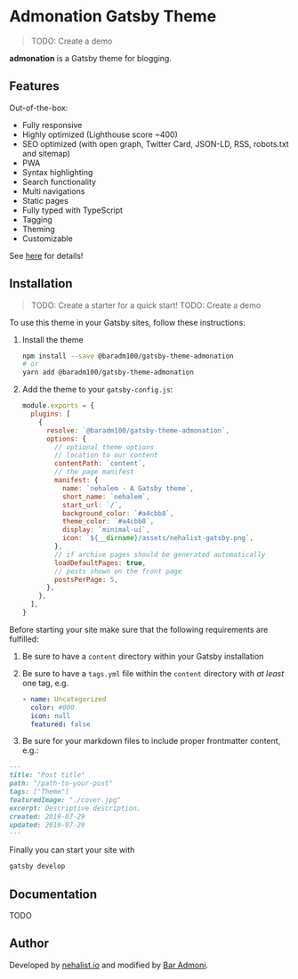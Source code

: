 # Admonation Gatsby Theme

> TODO: Create a demo

**admonation** is a Gatsby theme for blogging.

## Features

Out-of-the-box:

- Fully responsive
- Highly optimized (Lighthouse score ~400)
- SEO optimized (with open graph, Twitter Card, JSON-LD, RSS, robots.txt and sitemap)
- PWA
- Syntax highlighting
- Search functionality
- Multi navigations
- Static pages
- Fully typed with TypeScript
- Tagging
- Theming
- Customizable

See [here](https://nehalem.netlify.com/features) for details!

## Installation

> TODO: Create a starter for a quick start!
> TODO: Create a demo

To use this theme in your Gatsby sites, follow these instructions:

1.  Install the theme

    ```sh
    npm install --save @baradm100/gatsby-theme-admonation
    # or
    yarn add @baradm100/gatsby-theme-admonation
    ```

2.  Add the theme to your `gatsby-config.js`:

    ```js
    module.exports = {
      plugins: [
        {
          resolve: `@baradm100/gatsby-theme-admonation`,
          options: {
            // optional theme options
            // location to our content
            contentPath: `content`,
            // the page manifest
            manifest: {
              name: `nehalem - A Gatsby theme`,
              short_name: `nehalem`,
              start_url: `/`,
              background_color: `#a4cbb8`,
              theme_color: `#a4cbb8`,
              display: `minimal-ui`,
              icon: `${__dirname}/assets/nehalist-gatsby.png`,
            },
            // if archive pages should be generated automatically
            loadDefaultPages: true,
            // posts shown on the front page
            postsPerPage: 5,
          },
        },
      ],
    }
    ```

Before starting your site make sure that the following requirements are fulfilled:

1. Be sure to have a `content` directory within your Gatsby installation
2. Be sure to have a `tags.yml` file within the `content` directory with _at least_ one tag, e.g.

   ```yaml
   - name: Uncategorized
     color: #000
     icon: null
     featured: false
   ```

3. Be sure for your markdown files to include proper frontmatter content, e.g.:

```markdown
---
title: "Post title"
path: "/path-to-your-post"
tags: ["Theme"]
featuredImage: "./cover.jpg"
excerpt: Descriptive description.
created: 2019-07-29
updated: 2019-07-29
---
```

Finally you can start your site with

```sh
gatsby develop
```

## Documentation

TODO

## Author

Developed by [nehalist.io](https://nehalist.io) and modified by [Bar Admoni](https://github.com/baradm100).
